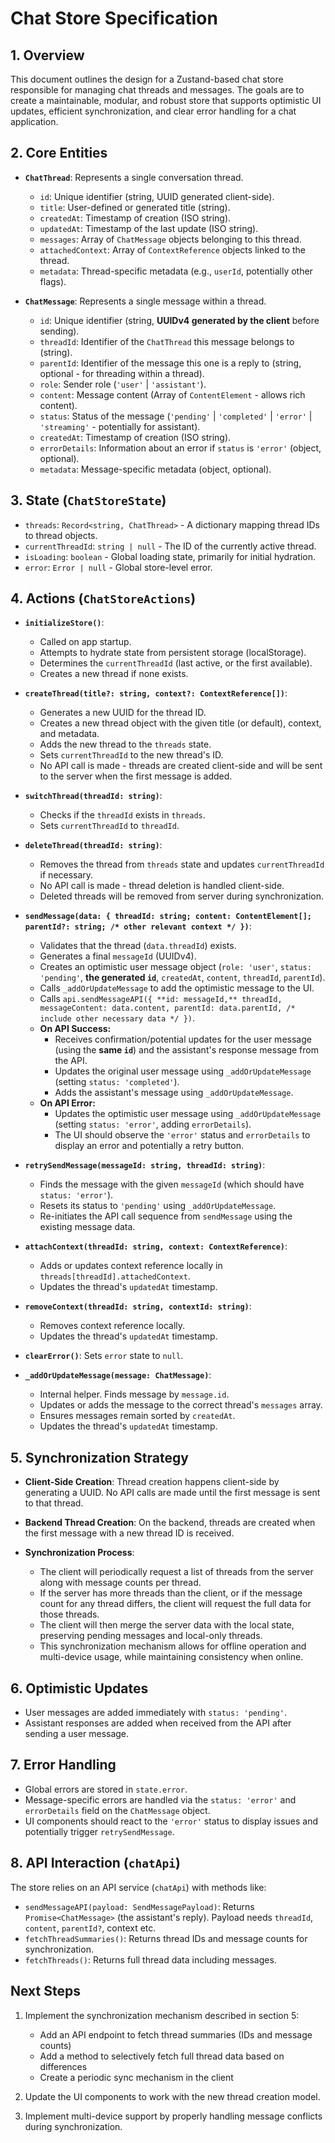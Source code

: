 # Chat Store Specification

## 1. Overview

This document outlines the design for a Zustand-based chat store responsible for managing chat threads and messages. The goals are to create a maintainable, modular, and robust store that supports optimistic UI updates, efficient synchronization, and clear error handling for a chat application.

## 2. Core Entities

*   **`ChatThread`**: Represents a single conversation thread.
    *   `id`: Unique identifier (string, UUID generated client-side).
    *   `title`: User-defined or generated title (string).
    *   `createdAt`: Timestamp of creation (ISO string).
    *   `updatedAt`: Timestamp of the last update (ISO string).
    *   `messages`: Array of `ChatMessage` objects belonging to this thread.
    *   `attachedContext`: Array of `ContextReference` objects linked to the thread.
    *   `metadata`: Thread-specific metadata (e.g., `userId`, potentially other flags).

*   **`ChatMessage`**: Represents a single message within a thread.
    *   `id`: Unique identifier (string, **UUIDv4 generated by the client** before sending).
    *   `threadId`: Identifier of the `ChatThread` this message belongs to (string).
    *   `parentId`: Identifier of the message this one is a reply to (string, optional - for threading within a thread).
    *   `role`: Sender role (`'user'` | `'assistant'`).
    *   `content`: Message content (Array of `ContentElement` - allows rich content).
    *   `status`: Status of the message (`'pending'` | `'completed'` | `'error'` | `'streaming'` - potentially for assistant).
    *   `createdAt`: Timestamp of creation (ISO string).
    *   `errorDetails`: Information about an error if `status` is `'error'` (object, optional).
    *   `metadata`: Message-specific metadata (object, optional).

## 3. State (`ChatStoreState`)

*   `threads`: `Record<string, ChatThread>` - A dictionary mapping thread IDs to thread objects.
*   `currentThreadId`: `string | null` - The ID of the currently active thread.
*   `isLoading`: `boolean` - Global loading state, primarily for initial hydration.
*   `error`: `Error | null` - Global store-level error.

## 4. Actions (`ChatStoreActions`)

*   **`initializeStore()`**:
    *   Called on app startup.
    *   Attempts to hydrate state from persistent storage (localStorage).
    *   Determines the `currentThreadId` (last active, or the first available).
    *   Creates a new thread if none exists.

*   **`createThread(title?: string, context?: ContextReference[])`**:
    *   Generates a new UUID for the thread ID.
    *   Creates a new thread object with the given title (or default), context, and metadata.
    *   Adds the new thread to the `threads` state.
    *   Sets `currentThreadId` to the new thread's ID.
    *   No API call is made - threads are created client-side and will be sent to the server when the first message is added.

*   **`switchThread(threadId: string)`**:
    *   Checks if the `threadId` exists in `threads`.
    *   Sets `currentThreadId` to `threadId`.

*   **`deleteThread(threadId: string)`**:
    *   Removes the thread from `threads` state and updates `currentThreadId` if necessary.
    *   No API call is made - thread deletion is handled client-side.
    *   Deleted threads will be removed from server during synchronization.

*   **`sendMessage(data: { threadId: string; content: ContentElement[]; parentId?: string; /* other relevant context */ })`**:
    *   Validates that the thread (`data.threadId`) exists.
    *   Generates a final `messageId` (UUIDv4).
    *   Creates an optimistic user message object (`role: 'user'`, `status: 'pending'`, **the generated `id`**, `createdAt`, `content`, `threadId`, `parentId`).
    *   Calls `_addOrUpdateMessage` to add the optimistic message to the UI.
    *   Calls `api.sendMessageAPI({ **id: messageId,** threadId, messageContent: data.content, parentId: data.parentId, /* include other necessary data */ })`.
    *   **On API Success:**
        *   Receives confirmation/potential updates for the user message (using the **same `id`**) and the assistant's response message from the API.
        *   Updates the original user message using `_addOrUpdateMessage` (setting `status: 'completed'`).
        *   Adds the assistant's message using `_addOrUpdateMessage`.
    *   **On API Error:**
        *   Updates the optimistic user message using `_addOrUpdateMessage` (setting `status: 'error'`, adding `errorDetails`).
        *   The UI should observe the `'error'` status and `errorDetails` to display an error and potentially a retry button.

*   **`retrySendMessage(messageId: string, threadId: string)`**:
    *   Finds the message with the given `messageId` (which should have `status: 'error'`).
    *   Resets its status to `'pending'` using `_addOrUpdateMessage`.
    *   Re-initiates the API call sequence from `sendMessage` using the existing message data.

*   **`attachContext(threadId: string, context: ContextReference)`**:
    *   Adds or updates context reference locally in `threads[threadId].attachedContext`.
    *   Updates the thread's `updatedAt` timestamp.

*   **`removeContext(threadId: string, contextId: string)`**:
    *   Removes context reference locally.
    *   Updates the thread's `updatedAt` timestamp.

*   **`clearError()`**: Sets `error` state to `null`.

*   **`_addOrUpdateMessage(message: ChatMessage)`**:
    *   Internal helper. Finds message by `message.id`.
    *   Updates or adds the message to the correct thread's `messages` array.
    *   Ensures messages remain sorted by `createdAt`.
    *   Updates the thread's `updatedAt` timestamp.

## 5. Synchronization Strategy

*   **Client-Side Creation**: Thread creation happens client-side by generating a UUID. No API calls are made until the first message is sent to that thread.

*   **Backend Thread Creation**: On the backend, threads are created when the first message with a new thread ID is received.

*   **Synchronization Process**:
    *   The client will periodically request a list of threads from the server along with message counts per thread.
    *   If the server has more threads than the client, or if the message count for any thread differs, the client will request the full data for those threads.
    *   The client will then merge the server data with the local state, preserving pending messages and local-only threads.
    *   This synchronization mechanism allows for offline operation and multi-device usage, while maintaining consistency when online.

## 6. Optimistic Updates

*   User messages are added immediately with `status: 'pending'`.
*   Assistant responses are added when received from the API after sending a user message.

## 7. Error Handling

*   Global errors are stored in `state.error`.
*   Message-specific errors are handled via the `status: 'error'` and `errorDetails` field on the `ChatMessage` object.
*   UI components should react to the `'error'` status to display issues and potentially trigger `retrySendMessage`.

## 8. API Interaction (`chatApi`)

The store relies on an API service (`chatApi`) with methods like:

*   `sendMessageAPI(payload: SendMessagePayload)`: Returns `Promise<ChatMessage>` (the assistant's reply). Payload needs `threadId`, `content`, `parentId?`, context etc.
*   `fetchThreadSummaries()`: Returns thread IDs and message counts for synchronization.
*   `fetchThreads()`: Returns full thread data including messages.

## Next Steps

1. Implement the synchronization mechanism described in section 5:
   - Add an API endpoint to fetch thread summaries (IDs and message counts)
   - Add a method to selectively fetch full thread data based on differences
   - Create a periodic sync mechanism in the client

2. Update the UI components to work with the new thread creation model.

3. Implement multi-device support by properly handling message conflicts during synchronization. 